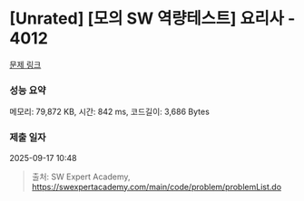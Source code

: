# [Unrated] [모의 SW 역량테스트] 요리사 - 4012 

[문제 링크](https://swexpertacademy.com/main/code/problem/problemDetail.do?contestProbId=AWIeUtVakTMDFAVH) 

### 성능 요약

메모리: 79,872 KB, 시간: 842 ms, 코드길이: 3,686 Bytes

### 제출 일자

2025-09-17 10:48



> 출처: SW Expert Academy, https://swexpertacademy.com/main/code/problem/problemList.do